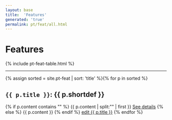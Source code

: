 ```yaml
---
layout: base
title:  'Features'
generated: 'true'
permalink: pt/feat/all.html
---
```


# Features

{% include pt-feat-table.html %}

----------

{% assign sorted = site.pt-feat | sort: 'title' %}{% for p in sorted %}
<a id="al-pt-feat/{{ p.title }}" class="al-dest"/>
<h2><code>{{ p.title }}</code>: {{ p.shortdef }}</h2>
{% if p.content contains "<!--details-->" %}    
{{ p.content | split:"<!--details-->" | first }}
<a href="{{ p.title }}" class="al-doc">See details</a>
{% else %}
{{ p.content }}
{% endif %}
<a href="{{ site.git_edit }}/{% if p.collection %}{{ p.relative_path }}{% else %}{{ p.path }}{% endif %}" target="#">edit {{ p.title }}</a>
{% endfor %}
